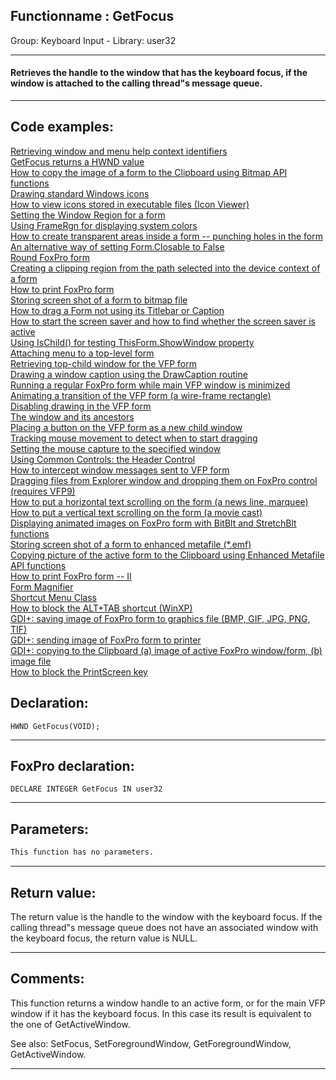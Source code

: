 <link rel="stylesheet" type="text/css" href="../../css/win32api.css">  
<link rel="stylesheet" href="https://cdnjs.cloudflare.com/ajax/libs/font-awesome/4.7.0/css/font-awesome.min.css">

## Functionname : GetFocus
Group: Keyboard Input - Library: user32    
***  


#### Retrieves the handle to the window that has the keyboard focus, if the window is attached to the calling thread"s message queue.
***  


## Code examples:
[Retrieving window and menu help context identifiers](../../samples/sample_025.md)  
[GetFocus returns a HWND value](../../samples/sample_090.md)  
[How to copy the image of a form to the Clipboard using Bitmap API functions](../../samples/sample_091.md)  
[Drawing standard Windows icons](../../samples/sample_112.md)  
[How to view icons stored in executable files (Icon Viewer)](../../samples/sample_113.md)  
[Setting the Window Region for a form](../../samples/sample_120.md)  
[Using FrameRgn for displaying system colors](../../samples/sample_125.md)  
[How to create transparent areas inside a form -- punching holes in the form](../../samples/sample_126.md)  
[An alternative way of setting Form.Closable to False](../../samples/sample_127.md)  
[Round FoxPro form](../../samples/sample_143.md)  
[Creating a clipping region from the path selected into the device context of a form](../../samples/sample_144.md)  
[How to print FoxPro form](../../samples/sample_158.md)  
[Storing screen shot of a form to bitmap file](../../samples/sample_187.md)  
[How to drag a Form not using its Titlebar or Caption](../../samples/sample_195.md)  
[How to start the screen saver and how to find whether the screen saver is active](../../samples/sample_196.md)  
[Using IsChild() for testing ThisForm.ShowWindow property](../../samples/sample_207.md)  
[Attaching menu to a top-level form](../../samples/sample_208.md)  
[Retrieving top-child window for the VFP form](../../samples/sample_209.md)  
[Drawing a window caption using the DrawCaption routine](../../samples/sample_238.md)  
[Running a regular FoxPro form while main VFP window is minimized](../../samples/sample_246.md)  
[Animating a transition of the VFP form (a wire-frame rectangle)](../../samples/sample_255.md)  
[Disabling drawing in the VFP form](../../samples/sample_257.md)  
[The window and its ancestors](../../samples/sample_266.md)  
[Placing a button on the VFP form as a new child window](../../samples/sample_274.md)  
[Tracking mouse movement to detect when to start dragging](../../samples/sample_281.md)  
[Setting the mouse capture to the specified window](../../samples/sample_282.md)  
[Using Common Controls: the Header Control](../../samples/sample_298.md)  
[How to intercept window messages sent to VFP form](../../samples/sample_307.md)  
[Dragging files from Explorer window and dropping them on FoxPro control (requires VFP9)](../../samples/sample_323.md)  
[How to put a horizontal text scrolling on the form (a news line, marquee)](../../samples/sample_352.md)  
[How to put a vertical text scrolling on the form (a movie cast)](../../samples/sample_354.md)  
[Displaying animated images on FoxPro form with BitBlt and StretchBlt functions](../../samples/sample_355.md)  
[Storing screen shot of a form to enhanced metafile (*.emf)](../../samples/sample_402.md)  
[Copying picture of the active form to the Clipboard using Enhanced Metafile API functions](../../samples/sample_404.md)  
[How to print FoxPro form -- II](../../samples/sample_406.md)  
[Form Magnifier](../../samples/sample_414.md)  
[Shortcut Menu Class](../../samples/sample_419.md)  
[How to block the ALT+TAB shortcut (WinXP)](../../samples/sample_432.md)  
[GDI+: saving image of FoxPro form to graphics file (BMP, GIF, JPG, PNG, TIF)](../../samples/sample_454.md)  
[GDI+: sending image of FoxPro form to printer](../../samples/sample_455.md)  
[GDI+: copying to the Clipboard (a) image of active FoxPro window/form, (b) image file](../../samples/sample_457.md)  
[How to block the PrintScreen key](../../samples/sample_489.md)  

## Declaration:
```foxpro  
HWND GetFocus(VOID);  
```  
***  


## FoxPro declaration:
```foxpro  
DECLARE INTEGER GetFocus IN user32  
```  
***  


## Parameters:
```txt  
This function has no parameters.  
```  
***  


## Return value:
The return value is the handle to the window with the keyboard focus. If the calling thread"s message queue does not have an associated window with the keyboard focus, the return value is NULL.  
***  


## Comments:
This function returns a window handle to an active form, or for the main VFP window if it has the keyboard focus. In this case its result is equivalent to the one of GetActiveWindow.  
  
See also: SetFocus, SetForegroundWindow, GetForegroundWindow, GetActiveWindow.  
  
***  

